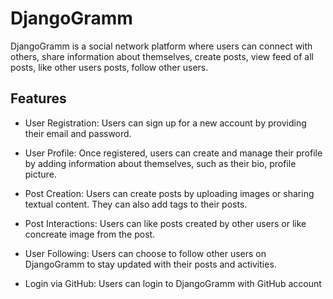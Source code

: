 # DjangoGramm

DjangoGramm is a social network platform where users can connect with others,
share information about themselves, create posts, view feed of all posts, like other users posts, 
follow other users.

## Features

- User Registration: Users can sign up for a new account by providing their email and password.

- User Profile: Once registered, users can create and manage their profile by adding information about themselves, such as their bio, profile picture.

- Post Creation: Users can create posts by uploading images or sharing textual content. They can also add tags to their posts.

- Post Interactions: Users can like posts created by other users or like concreate image from the post.

- User Following: Users can choose to follow other users on DjangoGramm to stay updated with their posts and activities.

- Login via GitHub: Users can login to DjangoGramm with GitHub account
